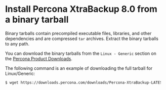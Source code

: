 # Install Percona XtraBackup 8.0 from a binary tarball

Binary tarballs contain precompiled executable files, libraries, and other dependencies and are
compressed `tar` archives. Extract the binary tarballs to any path.

You can download the binary tarballs from the `Linux - Generic` section on the [Percona Product Downloads](https://www.percona.com/downloads/).

The following command is an example of downloading the full tarball for Linux/Generic:

```{.bash data-prompt="$"}
$ wget https://downloads.percona.com/downloads/Percona-XtraBackup-LATEST/Percona-XtraBackup-8.0.23-16/binary/tarball/percona-xtrabackup-8.0.23-16-Linux-x86_64.glibc2.17.tar.gz
```
